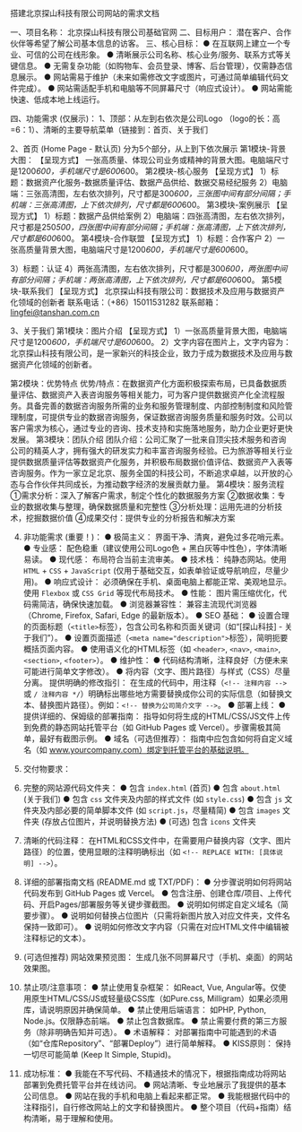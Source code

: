 搭建北京探山科技有限公司网站的需求文档

一、项目名称： 北京探山科技有限公司基础官网
二、目标用户： 潜在客户、合作伙伴等希望了解公司基本信息的访客。
三、核心目标：
●   在互联网上建立一个专业、可信的公司在线形象。
●   清晰展示公司名称、核心业务/服务、联系方式等关键信息。
●   无需复杂功能（如购物车、会员登录、博客、后台管理），仅需静态信息展示。
●   网站需易于维护（未来如需修改文字或图片，可通过简单编辑代码文件完成）。
●   网站需适配手机和电脑等不同屏幕尺寸（响应式设计）。
●   网站需能快速、低成本地上线运行。

四、功能需求 (仅展示)：
1、顶部：从左到右依次是公司Logo （logo的长：高=6：1）、清晰的主要导航菜单（链接到：首页、关于我们

2、首页 (Home Page - 默认页)
分为5个部分，从上到下依次展示
第1模块-背景大图：
【呈现方式】
一张高质量、体现公司业务或精神的背景大图。电脑端尺寸是1200*600，手机端尺寸是600*600。
第2模块-核心服务
【呈现方式】
1）标题：数据资产化服务-数据质量评估、数据产品供给、数据交易经纪服务
2）电脑端：三张高清图，左右依次排列，尺寸都是300*600，三张图中间有部分间隔；手机端：三张高清图，上下依次排列，尺寸都是600*600。
第3模块-案例展示
【呈现方式】
1）标题：数据产品供给案例
2）电脑端：四张高清图，左右依次排列，尺寸都是250*500，四张图中间有部分间隔；手机端：张高清图，上下依次排列，尺寸都是600*600。
第4模块-合作联盟
【呈现方式】
1）标题：合作客户
2）一张高质量背景大图，电脑端尺寸是1200*600，手机端尺寸是600*600。

3）标题：认证
4）两张高清图，左右依次排列，尺寸都是300*600，两张图中间有部分间隔；手机端：两张高清图，上下依次排列，尺寸都是600*600。
第5模块-联系我们
【呈现方式】
北京探山科技有限公司：数据技术及应用与数据资产化领域的创新者
联系电话：（+86）15011531282
联系邮箱：lingfei@tanshan.com.cn

3、关于我们 
第1模块：图片介绍
【呈现方式】
1）一张高质量背景大图，电脑端尺寸是1200*600，手机端尺寸是600*600。
2）文字内容在图片上，文字内容为：北京探山科技有限公司，是一家新兴的科技企业，致力于成为数据技术及应用与数据资产化领域的创新者。

第2模块：优势特点
优势/特点：在数据资产化方面积极探索布局，已具备数据质量评估、数据资产入表咨询服务等相关能力，可为客户提供数据资产化全流程服务。具备完善的数据咨询服务所需的业务和服务管理制度、内部控制制度和风险管理制度，可提供专业的数据咨询服务，保证数据咨询服务质量和服务时效。公司以客户需求为核心，通过专业的咨询、技术支持和实施落地服务，助力企业更好更快发展。
第3模块：团队介绍
团队介绍：公司汇聚了一批来自顶尖技术服务和咨询公司的精英人才，拥有强大的研发实力和丰富咨询服务经验。已为旅游等相关行业提供数据质量评估等数据资产化服务，并积极布局数据价值评估、数据资产入表等咨询服务。作为一家立足北京、服务全国的科技公司，不断追求卓越，以开放的心态与合作伙伴共同成长，为推动数字经济的发展贡献力量。
第4模块：服务流程
①需求分析：深入了解客户需求，制定个性化的数据服务方案
②数据收集：专业的数据收集与整理，确保数据质量和完整性
③分析处理：运用先进的分析技术，挖掘数据价值
④成果交付：提供专业的分析报告和解决方案


4. 非功能需求 (重要！)：
●   极简主义： 界面干净、清爽，避免过多花哨元素。
●   专业感： 配色稳重（建议使用公司Logo色 + 黑白灰等中性色），字体清晰易读。
●   现代感： 布局符合当前主流审美。
●   技术栈： 纯静态网站。使用 `HTML` + `CSS` + `JavaScript` (仅用于基础交互，如表单验证或导航响应，尽量少用)。
●   响应式设计： 必须确保在手机、桌面电脑上都能正常、美观地显示。使用 `Flexbox` 或 `CSS Grid` 等现代布局技术。
●   性能： 图片需压缩优化，代码需简洁，确保快速加载。
●   浏览器兼容性： 兼容主流现代浏览器（Chrome, Firefox, Safari, Edge 的最新版本）。
●   SEO 基础：
●   设置合理的页面标题（`<title>`标签），包含公司名称和页面关键词（如“[探山科技] - 关于我们”）。
●   设置页面描述（`<meta name="description">`标签），简明扼要概括页面内容。
●   使用语义化的HTML标签（如 `<header>`, `<nav>`, `<main>`, `<section>`, `<footer>`）。
●   维护性：
●   代码结构清晰，注释良好（方便未来可能进行简单文字修改）。
●   将内容（文字、图片路径）与样式（CSS）尽量分离。
       提供明确的修改指引： 在生成的代码中，用注释（`<!-- 注释内容 -->` 或 `/ 注释内容 */`）明确标出哪些地方需要替换成你公司的实际信息（如替换文本、替换图片路径）。例如：`<!-- 替换为公司简介文字 -->`。
●   部署上线：
●   提供详细的、保姆级的部署指南： 指导如何将生成的HTML/CSS/JS文件上传到免费的静态网站托管平台（如 GitHub Pages 或 Vercel）。步骤需极其简单，最好有截图示例。
●   域名（可选但推荐）： 指南中应包含如何将自定义域名（如 www.yourcompany.com）绑定到托管平台的基础说明。

6. 交付物要求：
1.  完整的网站源代码文件夹：
●   包含 `index.html` (首页)
●   包含 `about.html` (关于我们)
●   包含 `css` 文件夹及内部的样式文件 (如 `style.css`)
●   包含 `js` 文件夹及内部必要的简单脚本文件 (如 `script.js`，尽量精简)
●   包含 `images` 文件夹 (存放占位图片，并说明替换方法)
●   (可选) 包含 `icons` 文件夹
2.  清晰的代码注释： 在HTML和CSS文件中，在需要用户替换内容（文字、图片路径）的位置，使用显眼的注释明确标出（如 `<!-- REPLACE WITH: [具体说明] -->`）。
3.  详细的部署指南文档 (README.md 或 TXT/PDF)：
●   分步骤说明如何将网站代码发布到 GitHub Pages 或 Vercel。
●   包含注册、创建仓库/项目、上传代码、开启Pages/部署服务等关键步骤截图。
●   说明如何绑定自定义域名（简要步骤）。
●   说明如何替换占位图片（只需将新图片放入对应文件夹，文件名保持一致即可）。
●   说明如何修改文字内容（只需在对应HTML文件中编辑被注释标记的文本）。
4.  (可选但推荐) 网站效果预览图： 生成几张不同屏幕尺寸（手机、桌面）的网站效果图。

8. 禁止项/注意事项：
●   禁止使用复杂框架： 如React, Vue, Angular等。仅使用原生HTML/CSS/JS或轻量级CSS库（如Pure.css, Milligram）如果必须用库，请说明原因并确保简单。
●   禁止使用后端语言： 如PHP, Python, Node.js。仅限静态前端。
●   禁止包含数据库。
●   禁止需要付费的第三方服务（除非明确告知并可选）。
●   术语解释： 对部署指南中可能遇到的术语（如“仓库Repository”、“部署Deploy”）进行简单解释。
●   KISS原则： 保持一切尽可能简单 (Keep It Simple, Stupid)。

9. 成功标准：
●   我能在不写代码、不精通技术的情况下，根据指南成功将网站部署到免费托管平台并在线访问。
●   网站清晰、专业地展示了我提供的基本公司信息。
●   网站在我的手机和电脑上看起来都正常。
●   我能根据代码中的注释指引，自行修改网站上的文字和替换图片。
●   整个项目（代码+指南）结构清晰，易于理解和使用。




